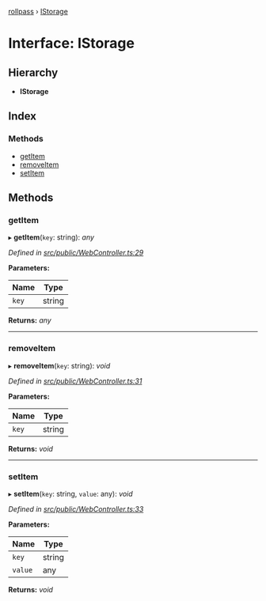 [rollpass](../README.md) › [IStorage](istorage.md)

# Interface: IStorage

## Hierarchy

* **IStorage**

## Index

### Methods

* [getItem](istorage.md#getitem)
* [removeItem](istorage.md#removeitem)
* [setItem](istorage.md#setitem)

## Methods

###  getItem

▸ **getItem**(`key`: string): *any*

*Defined in [src/public/WebController.ts:29](https://github.com/RollPass/rollpass-js/blob/f102b18/src/public/WebController.ts#L29)*

**Parameters:**

Name | Type |
------ | ------ |
`key` | string |

**Returns:** *any*

___

###  removeItem

▸ **removeItem**(`key`: string): *void*

*Defined in [src/public/WebController.ts:31](https://github.com/RollPass/rollpass-js/blob/f102b18/src/public/WebController.ts#L31)*

**Parameters:**

Name | Type |
------ | ------ |
`key` | string |

**Returns:** *void*

___

###  setItem

▸ **setItem**(`key`: string, `value`: any): *void*

*Defined in [src/public/WebController.ts:33](https://github.com/RollPass/rollpass-js/blob/f102b18/src/public/WebController.ts#L33)*

**Parameters:**

Name | Type |
------ | ------ |
`key` | string |
`value` | any |

**Returns:** *void*

